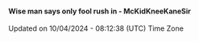 #### Wise man says only fool rush in - McKidKneeKaneSir
Updated on 10/04/2024 - 08:12:38 (UTC) Time Zone
